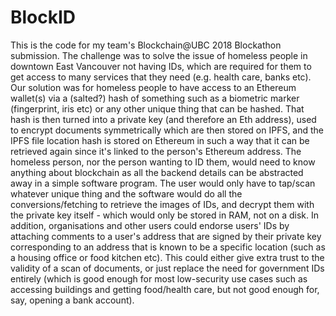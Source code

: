 # BlockID
This is the code for my team's Blockchain@UBC 2018 Blockathon submission.
The challenge was to solve the issue of homeless people in downtown East Vancouver not having IDs, which are required for them to get access to many services that they need (e.g. health care, banks etc).
Our solution was for homeless people to have access to an Ethereum wallet(s) via a (salted?) hash of something such as a biometric marker (fingerprint, iris etc) or any other unique thing that can be hashed. That hash is then turned into a private key (and therefore an Eth address), used to encrypt documents symmetrically which are then stored on IPFS, and the IPFS file location hash is stored on Ethereum in such a way that it can be retrieved again since it's linked to the person's Ethereum address.
The homeless person, nor the person wanting to ID them, would need to know anything about blockchain as all the backend details can be abstracted away in a simple software program. The user would only have to tap/scan whatever unique thing and the software would do all the conversions/fetching to retrieve the images of IDs, and decrypt them with the private key itself - which would only be stored in RAM, not on a disk.
In addition, organisations and other users could endorse users' IDs by attaching comments to a user's address that are signed by their private key corresponding to an address that is known to be a specific location (such as a housing office or food kitchen etc). This could either give extra trust to the validity of a scan of documents, or just replace the need for government IDs entirely (which is good enough for most low-security use cases such as accessing buildings and getting food/health care, but not good enough for, say, opening a bank account).

